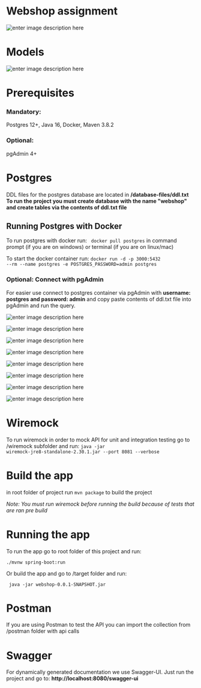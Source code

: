 # Webshop assignment

![enter image description here](https://raw.githubusercontent.com/msrecec/WebshopApp/master/project-material/assignment_1.png)

# Models
![enter image description here](https://raw.githubusercontent.com/msrecec/WebshopApp/master/project-material/assignment_2.png)
# Prerequisites
### Mandatory:
Postgres  12+,
Java 16,
Docker,
Maven 3.8.2
### Optional:
pgAdmin 4+



# Postgres

DDL files for the postgres database are located in <b>/database-files/ddl.txt</b>
<b>To run the project you must create database with the name "webshop" and create tables via the contents of ddl.txt file </b>

## Running Postgres with Docker

To run postgres with docker run: <code> docker pull postgres</code> in command prompt (if you are on windows) or terminal (if you are on linux/mac)

To start the docker container run: <code>docker run -d -p 3000:5432 --rm --name postgres -e POSTGRES_PASSWORD=admin postgres
</code>

### Optional: Connect with pgAdmin
For easier use connect to postgres container via pgAdmin with <b>username: postgres and password: admin</b>
and copy paste contents of ddl.txt file into pgAdmin and run the query.

![enter image description here](https://raw.githubusercontent.com/msrecec/WebshopApp/master/database-files/pg_1.png)


![enter image description here](https://raw.githubusercontent.com/msrecec/WebshopApp/master/database-files/pg_2.png)

![enter image description here](https://raw.githubusercontent.com/msrecec/WebshopApp/master/database-files/pg_3.png)

![enter image description here](https://raw.githubusercontent.com/msrecec/WebshopApp/master/database-files/pg_4.png)

![enter image description here](https://raw.githubusercontent.com/msrecec/WebshopApp/master/database-files/pg_5.png)

![enter image description here](https://raw.githubusercontent.com/msrecec/WebshopApp/master/database-files/pg_6.png)

![enter image description here](https://raw.githubusercontent.com/msrecec/WebshopApp/master/database-files/pg_7.png)

![enter image description here](https://raw.githubusercontent.com/msrecec/WebshopApp/master/database-files/pg_8.png)

# Wiremock

To run wiremock in order to mock API for unit and integration testing go to /wiremock subfolder and run:
<code>java -jar wiremock-jre8-standalone-2.30.1.jar  --port 8081 --verbose</code>

# Build the app

in root folder of project run <code>mvn package</code> to build the project

<i> Note: You must run wiremock before running the build because of tests that are ran pre build </i> 


# Running the app

To run the app go to root folder of this project and run:

<code>./mvnw spring-boot:run</code>

Or build the app and go to /target folder and run:

<code> java -jar webshop-0.0.1-SNAPSHOT.jar</code>

# Postman

If you are using Postman to test the API you can import the collection from /postman folder with api calls

# Swagger

For dynamically generated documentation we use Swagger-UI. Just run the project and go to: <b> http://localhost:8080/swagger-ui </b>